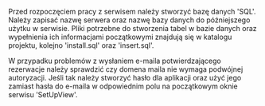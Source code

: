 Przed rozpoczęciem pracy z serwisem należy stworzyć bazę danych 'SQL'. Należy zapisać nazwę serwera oraz nazwę bazy danych do późniejszego użytku w serwisie. Pliki potrzebne do 
stworzenia tabel w bazie danych oraz wypełnienia ich informacjami początkowymi znajdują się w katalogu projektu, kolejno 'install.sql' oraz 'insert.sql'.

 W przypadku problemów z wysłaniem e-maila potwierdzającego rezerwacje należy sprawdzić 
 czy domena maila nie wymaga podwójnej autoryzacji. Jeśli tak należy stworzyć hasło dla aplikacji oraz użyć jego zamiast hasła do e-maila w odpowiednim polu na początkowym oknie serwisu 'SetUpView'.
